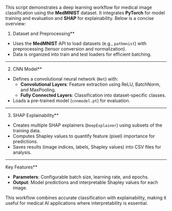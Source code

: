 
This script demonstrates a deep learning workflow for medical image classification using the **MedMNIST** dataset. It integrates **PyTorch** for model training and evaluation and **SHAP** for explainability. Below is a concise overview:

1. Dataset and Preprocessing**
- Uses the **MedMNIST** API to load datasets (e.g., `pathmnist`) with preprocessing (tensor conversion and normalization).
- Data is organized into train and test loaders for efficient batching.
---
2. CNN Model**
- Defines a convolutional neural network (`Net`) with:
  - **Convolutional Layers**: Feature extraction using ReLU, BatchNorm, and MaxPooling.
  - **Fully Connected Layers**: Classification into dataset-specific classes.
- Loads a pre-trained model (`cnnmodel.pt`) for evaluation.
---
3. SHAP Explainability**
- Creates multiple SHAP explainers (`DeepExplainer`) using subsets of the training data.
- Computes Shapley values to quantify feature (pixel) importance for predictions.
- Saves results (image indices, labels, Shapley values) into CSV files for analysis.
---
Key Features**
- **Parameters**: Configurable batch size, learning rate, and epochs.
- **Output**: Model predictions and interpretable Shapley values for each image.

This workflow combines accurate classification with explainability, making it useful for medical AI applications where interpretability is essential.

